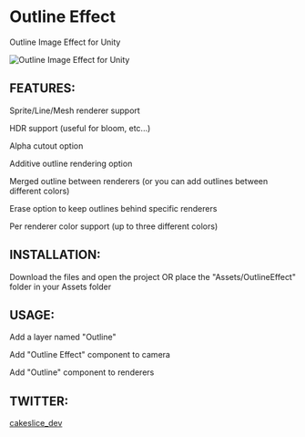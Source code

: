 Outline Effect
======================
Outline Image Effect for Unity

![](http://i.imgur.com/Wsg7K0t.png "Outline Image Effect for Unity")

FEATURES:
------------
Sprite/Line/Mesh renderer support

HDR support (useful for bloom, etc...)

Alpha cutout option

Additive outline rendering option

Merged outline between renderers (or you can add outlines between different colors)

Erase option to keep outlines behind specific renderers

Per renderer color support (up to three different colors)

INSTALLATION:
------------
Download the files and open the project OR place the "Assets/OutlineEffect" folder in your Assets folder

USAGE:
------------
Add a layer named "Outline"

Add "Outline Effect" component to camera

Add "Outline" component to renderers

TWITTER:
------------
[cakeslice_dev](https://twitter.com/cakeslice_dev)
